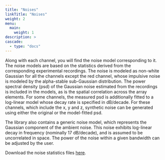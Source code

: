 ```yaml
---
title: "Noises"
linkTitle: "Noises"
weight: 2
menu:
  main:
    weight: 1
description: >
cascade:
  - type: "docs"
---
```


Along with each channel, you will find the noise model corresponding to it. The noise models are based on the statistics derived from the corresponding experimental recordings. The noise is modeled as non-white Gaussian for all the channels except the red channel, whose impulsive noise is modeled by the alpha-stable sub-Gaussian distribution. The power spectral density (psd) of the Gaussian noise estimated from the recordings is included in the models, as is the spatial correlation across the array elements. For some channels, the measured psd is additionally fitted to a log-linear model whose decay rate is specified in dB/decade. For these channels, which include the x, y and z, synthetic noise can be generated using either the original or the model-fitted psd. 

The library also contains a generic noise model, which represents the Gaussian component of the ambient noise. This noise exhibits log-linear decay in frequency (nominally 17 dB/decade), and is assumed to be uncorrelated in space. The power of the noise within a given bandwidth can be adjusted by the user.

Download the noise statistics files [here](https://www.dropbox.com/scl/fo/3gyt4cgw47jfx716v0epd/AIqYaL5S2RxGylREu3sn-vY?rlkey=w2mvoklkm42zrrf6k6lwlzcxu&st=u3u6b5r9&dl=0).

